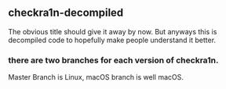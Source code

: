 ## checkra1n-decompiled
The obvious title should give it away by now. But anyways this is decompiled code to hopefully make people understand it better.

### there are two branches for each version of checkra1n.

Master Branch is Linux, macOS branch is well macOS.
